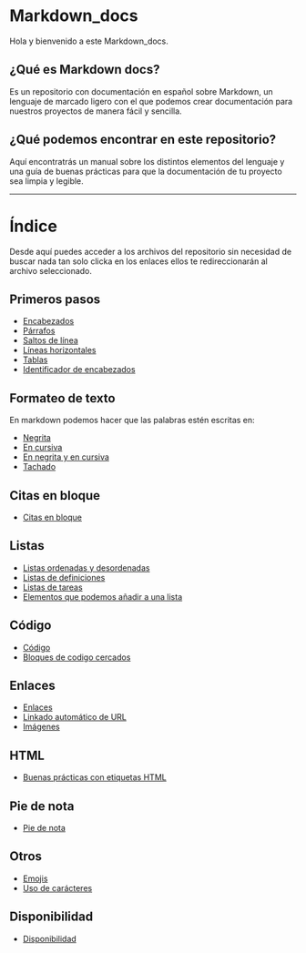 # Markdown_docs

Hola y bienvenido a este Markdown_docs. 

## ¿Qué es Markdown docs?

Es un repositorio con documentación en español sobre Markdown, un lenguaje 
de marcado ligero con el que podemos crear documentación para nuestros proyectos
de manera fácil y sencilla.

## ¿Qué podemos encontrar en este repositorio?

Aquí encontratrás un manual sobre los distintos elementos del lenguaje y una guía de buenas prácticas para que la documentación de tu proyecto sea limpia y legible.

---

# Índice 

Desde aquí puedes acceder a los archivos del repositorio sin necesidad de buscar nada tan solo clicka en los enlaces ellos te redireccionarán al archivo seleccionado.

## Primeros pasos 

* [Encabezados](https://github.com/alexdevrep/Markdown_docs/blob/main/Primeros%20pasos/encabezados.md)
* [Párrafos](https://github.com/alexdevrep/Markdown_docs/blob/main/Primeros%20pasos/p%C3%A1rrafos.md)
* [Saltos de línea](https://github.com/alexdevrep/Markdown_docs/blob/main/Primeros%20pasos/Saltos_de_l%C3%ADnea.md)
* [Líneas horizontales](https://github.com/alexdevrep/Markdown_docs/blob/main/Primeros%20pasos/lineas_horizontales.md)
* [Tablas](https://github.com/alexdevrep/Markdown_docs/blob/main/Primeros%20pasos/Tablas%20.md)
* [Identificador de encabezados]()


## Formateo de texto 

En markdown podemos hacer que las palabras estén escritas en:


* [Negrita](https://github.com/alexdevrep/Markdown_docs/blob/main/Formateo%20de%20texto/negrita.md)
* [En cursiva](https://github.com/alexdevrep/Markdown_docs/blob/main/Formateo%20de%20texto/cursiva.md)
* [En negrita y en cursiva](https://github.com/alexdevrep/Markdown_docs/blob/main/Formateo%20de%20texto/negrita_y_cursiva.md)
* [Tachado](https://github.com/alexdevrep/Markdown_docs/blob/main/Formateo%20de%20texto/Tachado.md)

## Citas en bloque 

* [Citas en bloque](https://github.com/alexdevrep/Markdown_docs/blob/main/Citas%20en%20bloque/citas_en_bloque.md)

## Listas

* [Listas ordenadas y desordenadas](https://github.com/alexdevrep/Markdown_docs/blob/main/Listas/listas.md)
* [Listas de definiciones]()
* [Listas de tareas](https://github.com/alexdevrep/Markdown_docs/blob/main/Listas/listas_de_tareas.md)
* [Elementos que podemos añadir a una lista](https://github.com/alexdevrep/Markdown_docs/blob/main/Listas/Elementos_en_una_lista.md)

## Código

* [Código](https://github.com/alexdevrep/Markdown_docs/blob/main/C%C3%B3digo/codigo.md)
* [Bloques de codigo cercados](https://github.com/alexdevrep/Markdown_docs/blob/main/C%C3%B3digo/Bloques_de_c%C3%B3digo_cercado.md)
  
## Enlaces 

* [Enlaces](https://github.com/alexdevrep/Markdown_docs/blob/main/Enlaces/links.md)
* [Linkado automático de URL](https://github.com/alexdevrep/Markdown_docs/blob/main/Enlaces/Enlazado_automatico_URL.md)
* [Imágenes](https://github.com/alexdevrep/Markdown_docs/blob/main/Enlaces/Imagenes.md)

## HTML

* [Buenas prácticas con etiquetas HTML]()
  
## Pie de nota

* [Pie de nota]()
  
## Otros

* [Emojis](https://github.com/alexdevrep/Markdown_docs/blob/main/Otros/emojis.md)
* [Uso de carácteres]()

## Disponibilidad

* [Disponibilidad](https://github.com/alexdevrep/Markdown_docs/blob/main/Disponibilidad/Disponibilidad.md)
